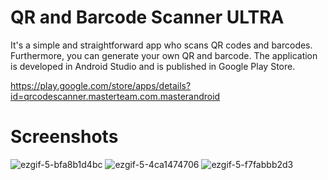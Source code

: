 # QR and Barcode Scanner ULTRA 
   It's a simple and straightforward app who scans QR codes and barcodes. Furthermore, you can generate your own QR and barcode. The application is developed in Android Studio and is published in Google Play Store.
   
   https://play.google.com/store/apps/details?id=qrcodescanner.masterteam.com.masterandroid
   
  
# Screenshots

![ezgif-5-bfa8b1d4bc](https://user-images.githubusercontent.com/97915515/216787397-1d3100c5-df0b-4800-a9d6-5f0318edc6db.jpg) ![ezgif-5-4ca1474706](https://user-images.githubusercontent.com/97915515/216787401-162831d6-8e67-4eab-9df8-f59097f261a9.jpg) ![ezgif-5-f7fabbb2d3](https://user-images.githubusercontent.com/97915515/216787464-592b2bdd-56ab-429b-b88d-d4447b2d7986.jpg)
